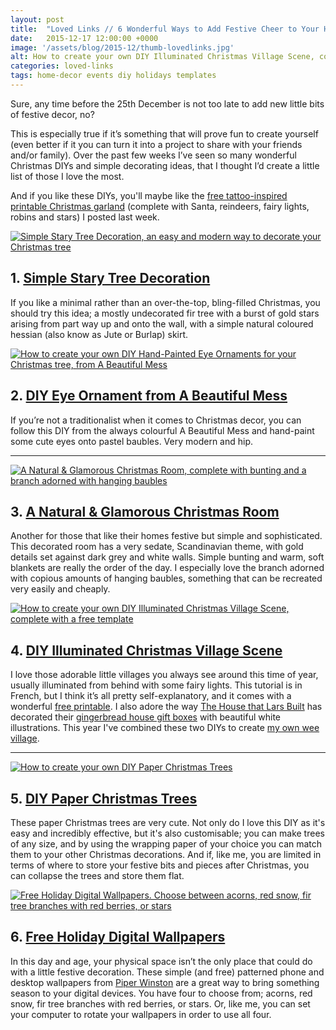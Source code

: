 ```yaml
---
layout: post
title:  "Loved Links // 6 Wonderful Ways to Add Festive Cheer to Your Home for Christmas"
date: 	2015-12-17 12:00:00 +0000
image: '/assets/blog/2015-12/thumb-lovedlinks.jpg'
alt: How to create your own DIY Illuminated Christmas Village Scene, complete with a free template
categories: loved-links
tags: home-decor events diy holidays templates
---
```


<p class="intro">Sure, any time before the 25th December is not too late to add new little bits of festive decor, no?</p>

This is especially true if it’s something that will prove fun to create yourself (even better if it you can turn it into a project to share with your friends and/or family). Over the past few weeks I’ve seen so many wonderful Christmas DIYs and simple decorating ideas, that I thought I’d create a little list of those I love the most.

And if you like these DIYs, you'll maybe like the <a href="/freebie/2015/12/10/printable-tattoo-inspired-christmas-garland.html" title="Free Printable Christmas Garland">free tattoo-inspired printable Christmas garland</a> (complete with Santa, reindeers, fairy lights, robins and stars) I posted last week.

<div class="row">
	<div class="col-md-6">
		<a href="http://www.ohhhmhhh.de/das-stern-spektakel-in-neonpink-und-kupfer-der-knuller/" title="Simple Stary Tree Decoration, an easy and modern way to decorate your Christmas tree"><img src="/assets/blog/2015-12/stary-christmas-tree-decoration.jpg" alt="Simple Stary Tree Decoration, an easy and modern way to decorate your Christmas tree"></a>
		<h2>1. <a href="http://www.ohhhmhhh.de/das-stern-spektakel-in-neonpink-und-kupfer-der-knuller/" title="Simple Stary Tree Decoration, an easy and modern way to decorate your Christmas tree">Simple Stary Tree Decoration</a></h2>
		<p>If you like a minimal rather than an over-the-top, bling-filled Christmas, you should try this idea; a mostly undecorated fir tree with a burst of gold stars arising from part way up and onto the wall, with a simple natural coloured hessian (also know as Jute or Burlap) skirt.</p>
	</div>
	<div class="col-md-6">
		<a href="http://www.abeautifulmess.com/2015/11/eye-ornament-diy.html" title="How to create your own DIY Hand-Painted Eye Ornaments for your Christmas tree, from A Beautiful Mess"><img src="/assets/blog/2015-12/diy-eye-christmas-ornament-a-beautiful-mess.jpg" alt="How to create your own DIY Hand-Painted Eye Ornaments for your Christmas tree, from A Beautiful Mess"></a>
		<h2>2. <a href="http://www.abeautifulmess.com/2015/11/eye-ornament-diy.html" title="How to create your own DIY Hand-Painted Eye Ornaments for your Christmas tree, from A Beautiful Mess">DIY Eye Ornament from A Beautiful Mess</a></h2>
		<p>If you’re not a traditionalist when it comes to Christmas decor, you can follow this DIY from the always colourful A Beautiful Mess and hand-paint some cute eyes onto pastel baubles. Very modern and hip.</p>
	</div>
</div>

* * *

<div class="row">
	<div class="col-md-6">
		<a href="http://www.houseofvalentina.com/natural-glamorous-christmas-room/" title="A Natural &amp; Glamorous Christmas Room, complete with bunting and a branch adorned with hanging baubles"><img src="/assets/blog/2015-12/branch-bauble-christmas-decoration.jpg" alt="A Natural &amp; Glamorous Christmas Room, complete with bunting and a branch adorned with hanging baubles"></a>
		<h2>3. <a href="http://www.houseofvalentina.com/natural-glamorous-christmas-room/" title="A Natural &amp; Glamorous Christmas Room, complete with bunting and a branch adorned with hanging baubles">A Natural &amp; Glamorous Christmas Room</a></h2>
		<p>Another for those that like their homes festive but simple and sophisticated. This decorated room has a very sedate, Scandinavian theme, with gold details set against dark grey and white walls. Simple bunting and warm, soft blankets are really the order of the day. I especially love the branch adorned with copious amounts of hanging baubles, something that can be recreated very easily and cheaply.</p>
	</div>
	<div class="col-md-6">
		<a href="http://aux-petites-merveilles.blogspot.se/2014/12/diy-village-lumineux-de-noel.html" title="How to create your own DIY Illuminated Christmas Village Scene, complete with a free template"><img src="/assets/blog/2015-12/diy-illuminated-christmas-village-scene.jpg" alt="How to create your own DIY Illuminated Christmas Village Scene, complete with a free template"></a>
		<h2>4. <a href="http://aux-petites-merveilles.blogspot.se/2014/12/diy-village-lumineux-de-noel.html" title="How to create your own DIY Illuminated Christmas Village Scene, complete with a free template">DIY Illuminated Christmas Village Scene</a></h2>
		<p>I love those adorable little villages you always see around this time of year, usually illuminated from behind with some fairy lights. This tutorial is in French, but I think it’s all pretty self-explanatory, and it comes with a wonderful <a href="http://www.fichier-pdf.fr/2014/12/07/villagelumineux/villagelumineux.pdf" title="">free printable</a>. I also adore the way <a href="http://thehousethatlarsbuilt.com" title="The House that Lars Built Website">The House that Lars Built</a> has decorated their <a href="http://thehousethatlarsbuilt.com/2015/12/diy-gingerbread-house-gift-boxes.html/" title="DIY Gingerbread House Gift Boxes from The House that Lars Built">gingerbread house gift boxes</a> with beautiful white illustrations. This year I've combined these two DIYs to create <a href="https://www.instagram.com/p/_W7peUGFWM/" title="My illuminated Christmas village on Instagram">my own wee village</a>.
		</p>
	</div>
</div>

* * *

<div class="row">
	<div class="col-md-6">
		<a href="http://www.theholidaycollective.com/diy-paper-christmas-trees/" title="How to create your own DIY Paper Christmas Trees"><img src="/assets/blog/2015-12/diy-paper-christmas-trees.jpg" alt="How to create your own DIY Paper Christmas Trees"></a>
		<h2>5. <a href="http://www.theholidaycollective.com/diy-paper-christmas-trees/" title="How to create your own DIY Paper Christmas Trees">DIY Paper Christmas Trees</a></h2>
		<p>These paper Christmas trees are very cute. Not only do I love this DIY as it's easy and incredibly effective, but it's also customisable; you can make trees of any size, and by using the wrapping paper of your choice you can match them to your other Christmas decorations. And if, like me, you are limited in terms of where to store your festive bits and pieces after Christmas, you can collapse the trees and store them flat.</p>
	</div>
	<div class="col-md-6">
		<a href="http://www.piperwinston.com/blog/free-holiday-digital-wallpapers/2014/12/17" title="Free Holiday Digital Wallpapers"><img src="/assets/blog/2015-12/free-christmas-wallpapers.jpg" alt="Free Holiday Digital Wallpapers. Choose between acorns, red snow, fir tree branches with red berries, or stars"></a>
		<h2>6. <a href="http://www.piperwinston.com/blog/free-holiday-digital-wallpapers/2014/12/17" title="Free Holiday Digital Wallpapers">Free Holiday Digital Wallpapers</a></h2>
		<p>In this day and age, your physical space isn’t the only place that could do with a little festive decoration. These simple (and free) patterned phone and desktop wallpapers from <a href="http://www.piperwinston.com" title="Piper Winston Website">Piper Winston</a> are a great way to bring something season to your digital devices. You have four to choose from; acorns, red snow, fir tree branches with red berries, or stars. Or, like me, you can set your computer to rotate your wallpapers in order to use all four.</p>
	</div>
</div>

<div style="display: none;">
	<img src="/assets/blog/2015-12/ways-to-add-festive-cheer-to-your-home-for-christmas.jpg" alt="Loved Links // 6 Wonderful Ways to Add Festive Cheer to Your Home for Christmas" title="Loved Links // 6 Wonderful Ways to Add Festive Cheer to Your Home for Christmas by @arosecast">
</div>